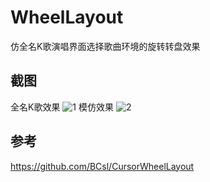 # WheelLayout
仿全名K歌演唱界面选择歌曲环境的旋转转盘效果

## 截图
全名K歌效果
![1]
模仿效果
![2]

## 参考
https://github.com/BCsl/CursorWheelLayout

[2]: ./screenshot/wheel.gif
[1]: ./screenshot/source.gif

